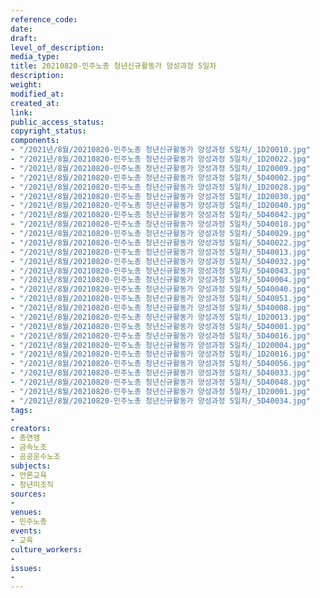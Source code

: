 ```yaml
---
reference_code: 
date: 
draft: 
level_of_description: 
media_type: 
title: 20210820-민주노총 청년신규활동가 양성과정 5일차
description: 
weight: 
modified_at: 
created_at: 
link: 
public_access_status: 
copyright_status: 
components:
- "/2021년/8월/20210820-민주노총 청년신규활동가 양성과정 5일차/_1D20010.jpg"
- "/2021년/8월/20210820-민주노총 청년신규활동가 양성과정 5일차/_1D20022.jpg"
- "/2021년/8월/20210820-민주노총 청년신규활동가 양성과정 5일차/_1D20009.jpg"
- "/2021년/8월/20210820-민주노총 청년신규활동가 양성과정 5일차/_5D40002.jpg"
- "/2021년/8월/20210820-민주노총 청년신규활동가 양성과정 5일차/_1D20028.jpg"
- "/2021년/8월/20210820-민주노총 청년신규활동가 양성과정 5일차/_1D20030.jpg"
- "/2021년/8월/20210820-민주노총 청년신규활동가 양성과정 5일차/_1D20040.jpg"
- "/2021년/8월/20210820-민주노총 청년신규활동가 양성과정 5일차/_5D40042.jpg"
- "/2021년/8월/20210820-민주노총 청년신규활동가 양성과정 5일차/_5D40018.jpg"
- "/2021년/8월/20210820-민주노총 청년신규활동가 양성과정 5일차/_5D40029.jpg"
- "/2021년/8월/20210820-민주노총 청년신규활동가 양성과정 5일차/_5D40022.jpg"
- "/2021년/8월/20210820-민주노총 청년신규활동가 양성과정 5일차/_5D40013.jpg"
- "/2021년/8월/20210820-민주노총 청년신규활동가 양성과정 5일차/_5D40032.jpg"
- "/2021년/8월/20210820-민주노총 청년신규활동가 양성과정 5일차/_5D40043.jpg"
- "/2021년/8월/20210820-민주노총 청년신규활동가 양성과정 5일차/_5D40004.jpg"
- "/2021년/8월/20210820-민주노총 청년신규활동가 양성과정 5일차/_5D40040.jpg"
- "/2021년/8월/20210820-민주노총 청년신규활동가 양성과정 5일차/_5D40051.jpg"
- "/2021년/8월/20210820-민주노총 청년신규활동가 양성과정 5일차/_5D40008.jpg"
- "/2021년/8월/20210820-민주노총 청년신규활동가 양성과정 5일차/_1D20013.jpg"
- "/2021년/8월/20210820-민주노총 청년신규활동가 양성과정 5일차/_5D40001.jpg"
- "/2021년/8월/20210820-민주노총 청년신규활동가 양성과정 5일차/_5D40016.jpg"
- "/2021년/8월/20210820-민주노총 청년신규활동가 양성과정 5일차/_1D20004.jpg"
- "/2021년/8월/20210820-민주노총 청년신규활동가 양성과정 5일차/_1D20016.jpg"
- "/2021년/8월/20210820-민주노총 청년신규활동가 양성과정 5일차/_5D40056.jpg"
- "/2021년/8월/20210820-민주노총 청년신규활동가 양성과정 5일차/_5D40033.jpg"
- "/2021년/8월/20210820-민주노총 청년신규활동가 양성과정 5일차/_5D40048.jpg"
- "/2021년/8월/20210820-민주노총 청년신규활동가 양성과정 5일차/_1D20001.jpg"
- "/2021년/8월/20210820-민주노총 청년신규활동가 양성과정 5일차/_5D40034.jpg"
tags:
- 
creators:
- 총연맹
- 금속노조
- 공공운수노조
subjects:
- 언론교육
- 청년미조직
sources:
- 
venues:
- 민주노총
events:
- 교육
culture_workers:
- 
issues:
- 
---
```

